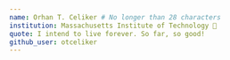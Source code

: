 ```yaml
---
name: Orhan T. Celiker # No longer than 28 characters
institution: Massachusetts Institute of Technology 🚩
quote: I intend to live forever. So far, so good!
github_user: otceliker
---
```

